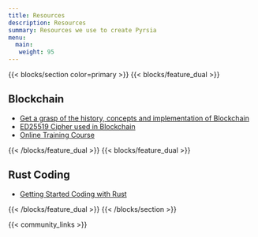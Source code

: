 ```yaml
---
title: Resources 
description: Resources
summary: Resources we use to create Pyrsia
menu:
  main:
   weight: 95
---
```


{{< blocks/section color=primary >}}
{{< blocks/feature_dual >}}

## Blockchain

- [Get a grasp of the history, concepts and implementation of Blockchain](https://ethereum.org/en/whitepaper/)
- [ED25519 Cipher used in Blockchain](https://eprint.iacr.org/2019/1051.pdf)
- [Online Training Course](https://www.coursera.org/learn/blockchain-basics/home/welcome)

{{< /blocks/feature_dual >}}
{{< blocks/feature_dual >}}

## Rust Coding

- [Getting Started Coding with Rust](https://doc.rust-lang.org/book/)

{{< /blocks/feature_dual >}}
{{< /blocks/section >}}

{{< community_links >}}
